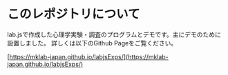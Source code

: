 # このレポジトリについて
lab.jsで作成した心理学実験・調査のプログラムとデモです。主にデモのために設置しました。
詳しくは以下のGithub Pageをご覧ください。


[https://mklab-japan.github.io/labjsExps/](https://mklab-japan.github.io/labjsExps/)